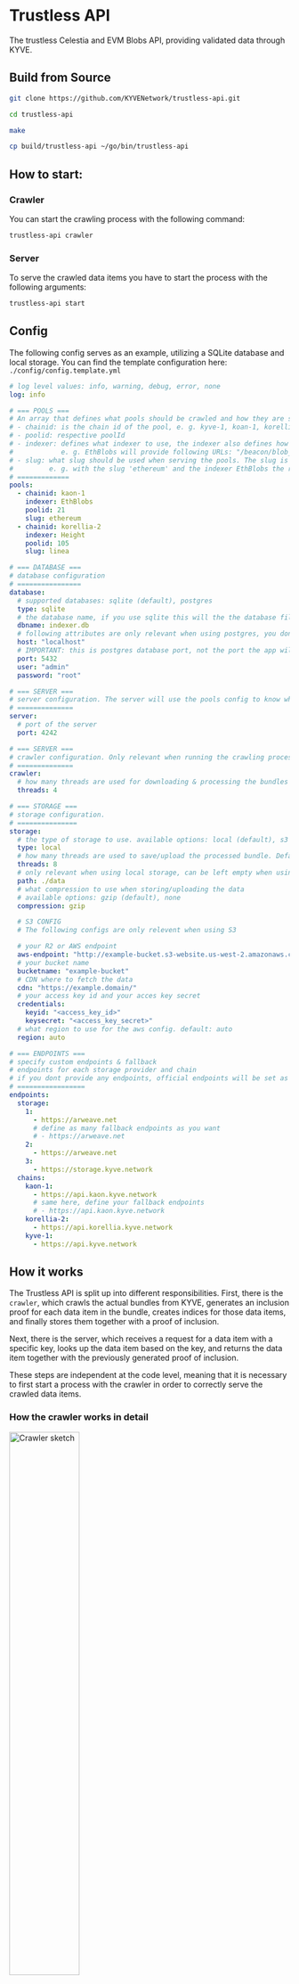 # Trustless API

The trustless Celestia and EVM Blobs API, providing validated data through KYVE.

## Build from Source

```bash
git clone https://github.com/KYVENetwork/trustless-api.git

cd trustless-api

make

cp build/trustless-api ~/go/bin/trustless-api
```

## How to start:

### Crawler

You can start the crawling process with the following command:

```sh
trustless-api crawler
```

### Server

To serve the crawled data items you have to start the process with the following arguments:

```sh
trustless-api start
```

## Config

The following config serves as an example, utilizing a SQLite database and local storage. You can find the template configuration here: `./config/config.template.yml`

```yml
# log level values: info, warning, debug, error, none
log: info

# === POOLS ===
# An array that defines what pools should be crawled and how they are served.
# - chainid: is the chain id of the pool, e. g. kyve-1, koan-1, korellia-2
# - poolid: respective poolId
# - indexer: defines what indexer to use, the indexer also defines how to access the data
#            e. g. EthBlobs will provide following URLs: "/beacon/blob_sidecars?block_height={block_height}", "/beacon/blob_sidecars?slot_number={slot_number}"
# - slug: what slug should be used when serving the pools. The slug is a unique prefix for each pool when requesting its data.
#         e. g. with the slug 'ethereum' and the indexer EthBlobs the resulting url will be: "/ethereum/beacon/blob_sidecars?..."
# =============
pools:
  - chainid: kaon-1
    indexer: EthBlobs
    poolid: 21
    slug: ethereum
  - chainid: korellia-2
    indexer: Height
    poolid: 105
    slug: linea

# === DATABASE ===
# database configuration
# ================
database:
  # supported databases: sqlite (default), postgres
  type: sqlite
  # the database name, if you use sqlite this will the the database file. default: ./database.db
  dbname: indexer.db
  # following attributes are only relevant when using postgres, you don't need them for sqlite
  host: "localhost"
  # IMPORTANT: this is postgres database port, not the port the app will use to serve
  port: 5432
  user: "admin"
  password: "root"

# === SERVER ===
# server configuration. The server will use the pools config to know what pools to serve
# ==============
server:
  # port of the server
  port: 4242

# === SERVER ===
# crawler configuration. Only relevant when running the crawling process
# ==============
crawler:
  # how many threads are used for downloading & processing the bundles
  threads: 4

# === STORAGE ===
# storage configuration.
# ===============
storage:
  # the type of storage to use. available options: local (default), s3
  type: local
  # how many threads are used to save/upload the processed bundle. Default 8
  threads: 8
  # only relevant when using local storage, can be left empty when using AWS
  path: ./data
  # what compression to use when storing/uploading the data
  # available options: gzip (default), none
  compression: gzip

  # S3 CONFIG
  # The following configs are only relevent when using S3

  # your R2 or AWS endpoint
  aws-endpoint: "http://example-bucket.s3-website.us-west-2.amazonaws.com/"
  # your bucket name
  bucketname: "example-bucket"
  # CDN where to fetch the data
  cdn: "https://example.domain/"
  # your access key id and your acces key secret
  credentials:
    keyid: "<access_key_id>"
    keysecret: "<access_key_secret>"
  # what region to use for the aws config. default: auto
  region: auto

# === ENDPOINTS ===
# specify custom endpoints & fallback
# endpoints for each storage provider and chain
# if you dont provide any endpoints, official endpoints will be set as default
# =================
endpoints:
  storage:
    1:
      - https://arweave.net
      # define as many fallback endpoints as you want
      # - https://arweave.net
    2:
      - https://arweave.net
    3:
      - https://storage.kyve.network
  chains:
    kaon-1:
      - https://api.kaon.kyve.network
      # same here, define your fallback endpoints
      # - https://api.kaon.kyve.network
    korellia-2:
      - https://api.korellia.kyve.network
    kyve-1:
      - https://api.kyve.network
```

## How it works

The Trustless API is split up into different responsibilities. First, there is the `crawler`, which crawls the actual bundles from KYVE, generates an inclusion proof for each data item in the bundle, creates indices for those data items, and finally stores them together with a proof of inclusion.

Next, there is the server, which receives a request for a data item with a specific key, looks up the data item based on the key, and returns the data item together with the previously generated proof of inclusion.

These steps are independent at the code level, meaning that it is necessary to first start a process with the crawler in order to correctly serve the crawled data items.

### How the crawler works in detail

<img width="50%" src="../assets/crawler.png" alt="Crawler sketch"/>

As previously mentioned, the `crawler` is responsible for retrieving all bundles from the KYVE chain and storing each data item. The crawler process knows which pools to query based on the `config.yml` file provided. You can find a template configuration under `./config/config.template.yml.`

The config file contains all `poolId`s that should be crawled. The crawler itself functions like a master, starting one go-routine per `poolId` that is responsible for crawling that specific `poolId`.

Each go-routine (referred to as a ChildCrawler from here on) performs the following tasks:

- query missing bundles
- for each data item in the bundle
  - it generates a data inclusion proof for that specific bundle
  - precomputes the Trustless API response
  - saves the response
  - and saves the response location for certain keys
- repeats that every n-seconds

### Query Bundles

To insert a bundle we first have to retrieve its bundle data.

- first we have to query for that specific bundleId on the KYVE chain, we call this the `finalizedBundle` (the ChildCrawler will use the `chainrest` defined in the config)
- then we have to get the decompressed bundle data associated with the `finalizedBundle` from the given storage provider (the ChildCrawler will use the `storagerest` defined in the config)
- the decompressed bundle data is an array of data items, we compute the hash value of every single data item for the inclusion proof

### Generate Data Inclusion Proof

Now that we have the bundles data items and each corresponding data item hash, we can start generating the trustless data items that contain a proof of inclusion.
We do this by iterating over each data item of the bundle and computing a compact merkle tree for each data item. The compact merkle tree only contains the necessary hashes for constructing the merkle root. This root will be equal to the merkle root stored on the KYVE chain.

### Precompute Trustless API Response

Finally, we can build the response, which will consist of the actual data item and its corresponding inclusion proof. Additionally we need to include relevant information for the user to verify the data items merkle root, like the chainId, poolId and bundleId.

### Save Response & Keys

As a last step, we save/upload all responses to a file storage, like S3, and save the location in the database.

### Indexer

We have to generate indices on each data item because we want to quickly retrieve the trustless data item based on a specific key that corresponse to that exact data item. For each data item, there must be at least one index, but there can be more than one. The crawler will generate indices based on the `indexer` defined in the `config.yml`.

The whole purpose of the Indexer is to return the possible indices of a specific data item, that then will be stored and later queried in the database.

**Example: `EthBlobs`**

The `EthBlobsIndexer` generates all necessary indices to query for blobs:

- block_height
- slot_number

This means, the `EthBlobsIndexer` will take a bundle, which is an array of data items, as an argument and return an array of trustless data items back. A trustless data item contains the actual data, the inclusion proof and all necessary information to verify that proof (like chainId, bundleId). Additionally it contains an array of indicies for that specific data item, these indicies will then be stored in the data base to correctly retrieve the trustless data item later on.

```go
func (e *EthBlobsIndexer) IndexBundle(bundle *types.Bundle) (*[]types.TrustlessDataItem, error) {
	var trustlessItems []types.TrustlessDataItem
	for index, dataitem := range bundle.DataItems {

		// calculate inclusion proof
		...

		// calculate indicies
		var indices []types.Index = []types.Index{
			{Index: dataitem.Key, IndexId: IndexBlockHeight},
			{Index: blobData.SlotNumber, IndexId: IndexSlotNumber},
		}

		trustlessDataItem := types.TrustlessDataItem{
			Value:     raw,
			Proof:     proof,
			BundleId:  bundle.BundleId,
			PoolId:    bundle.PoolId,
			Indices:   indices,
		}
		trustlessItems = append(trustlessItems, trustlessDataItem)
	}
	return &trustlessItems, nil
}
```

### Database structure & Adapter

How are the data items stored and how do we index them?

We have two schemes:

1. DataItemDocument
2. IndexDocument.

There will be exactly two tables per pool with the following naming conventions: data_items_pool_`poolId`, indices_pool_`poolId` 

**DataItemDocument**
|ID|BundleID|PoolID|FileType|FilePath|
|-|-|-|-|-|
|uint, primary key|int64|int64|int|string|

**IndexDocument**
|Value|IndexID|DataItemID|
|-|-|-|
|string, primary key|int, primary key|uint|

We have to save the index id, because there might be more than one index for a data item e.g. `block_height` & `slot_number`.

We use a database adapter interface to separate the database implementation from our logic. This allows us to switch databases without modifying anything else except the database adapter.

Adapter interface:

```go
type Adapter interface {
	Save(bundle *types.Bundle) error
	Get(indexId int, key string) (files.SavedFile, error)
	GetMissingBundles(lastBundleId int64) []int64
	GetIndexer() indexer.Indexer
}
```

As you can see, we make use of only three methods to interact with the database. When inserting the data items it is important to submit them all with only one transactions, otherwise it might be possible that we fail to save some data items of a bundle resulting in incomplete data.

When saving a bundle, the adapter is responsible for the following:

- convert the bundles data items into trustless data items via. an indexer
- upload/save the trustless data items to a location (this will be done via a FileAdapter, see next chapter)
- write all necessary information about the data item and its location into the database
- and finally insert every index that exists for that specific data item (in case of EthBlobs this would be the `block_height` and `slot_number`)

### File Adapter

The Trustless API can save the trustless data items to various locations, therefore we need to account for different file types. The FileAdapter is responsible for that.

Currently there are only two FileAdapter:

- local file
- s3 file

A FileAdapter is only responsible for saving a trustless data item. The corresponding interface looks like the following:

```go
type SaveDataItem interface {
	Save(dataitem *types.TrustlessDataItem) (SavedFile, error)
}
```

### How the server works in detail

<img src="../assets/server.png" alt="server sketch"/>

The crawler has done the difficult part of indexing each bundle, now the server is able to simply retrieve the requested data item from the database.

1. A user requests a specific data item with a key. E. g. the user does the following request: `/beacon/blob_sidecars?block_height=1337`
2. Now the server looksup the data item location for that key. Following our example, the server would call the database adapter with the following arguments: `Get(1337, EthBlobIndexHeight)`
   - `EthBlobIndexHeight = 0` because the block_height is the first index defined in `EthBlobs`
3. Now that we have the data item's location, serves the data item directly.
4. At this point the server has provided the user with all the necessariy information to query for the on-chain merkle root for that specific data item.
5. Finally, the user constructs the local merkle root hash based on the provided data item from the server and compares it to the on-chain merkle root.

### Response Structure

The Trustless API response contains the actual data item and the inclusion proof that contains all necessary information to verify the data item has been validated through KYVE. The actual data of the data item might be wrapped in a custom structure, depending on the indexer. For example, the `Tendermint` indexer wraps the data item in a `JSON-RPC 2.0` response.

Note: Each endpoints response structure can be found by looking at the Swagger documentation.

```json
{
    "jsonrpc": "2.0",
	"id": -1,
    "result": {
        ...
    }
}
```

The inclusion proof, necessary for data verification, is included in the response header `x-kyve-proof` and encoded in Base64. If you wish to exclude the proof from the response, you can set the query parameter `proof=false`.

The proof is byte encoded in the following structure:

| Field | Size | Description |
|-------|------|-------------|
| poolId | 2 bytes | Pool ID (uint16) |
| bundleId | 8 bytes | Bundle ID (uint64) |
| chainId | variable | Chain ID (null-terminated string) |
| dataItemKey | variable | Data Item Key (null-terminated string) |
| dataItemValueKey | variable | Data Item Value Key (null-terminated string) |
| Merkle Nodes | 33 bytes each | Array of Merkle nodes: <br> - 1 byte: left (true/false) <br> - 32 bytes: hash (sha256) |

Note: The proof is encoded in big-endian.

To construct the original data item from the Trustless API response, the `dataItemKey` and `dataItemValueKey` are necessary. This is because the data item might be wrapped in a custom structure by the indexer, such as the Tendermint indexer.

Constructing the original data item from the Trustless API response:

```ts
{
    "key": dataItemKey,
    "value": response[dataItemValueKey]
}
```

Note: if the `dataItemKey` is empty, `response[dataItemValueKey]` is already the actual data item.

### Swagger Documentation

The server automatically generates a swagger documentation, based on the provided `config.yml` file.

To access the swagger documentation, navigate to the index page of your server, like:

```
https://data.services.kyve.network/
```